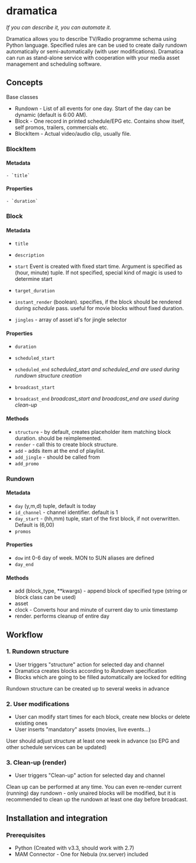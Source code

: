 dramatica
=========
*If you can describe it, you can automate it.*

Dramatica allows you to describe TV/Radio programme schema using Python language.
Specified rules are can be used to create daily rundown automatically or semi-automatically (with user modifications).
Dramatica can run as stand-alone service with cooperation with your media asset management and scheduling software.

## Concepts

Base classes 
 - Rundown - List of all events for one day. Start of the day can be dynamic (default is 6:00 AM).
 - Block - One record in printed schedule/EPG etc. Contains show itself, self promos, trailers, commercials etc.
 - BlockItem - Actual video/audio clip, usually file. 


### BlockItem

#### Metadata
    - `title`

#### Properties
    - `duration`


### Block

#### Metadata
 - `title`
 - `description`
 - `start` 
    Event is created with fixed start time. Argument is specified as (hour, minute) tuple.
    If not specified, special kind of magic is used to determine start

 - `target_duration`
 - `instant_render` (boolean). specifies, if the block should be rendered during *schedule* pass. useful for movie blocks without fixed duration.
 - `jingles` -  array of asset id's for jingle selector

#### Properties
 - `duration`
 - `scheduled_start`
 - `scheduled_end`
*scheduled_start and scheduled_end are used during rundown structure creation*

 - `broadcast_start`
 - `broadcast_end`
*broadcast_start and broadcast_end are used during clean-up*

#### Methods
 - `structure` - by default, creates placeholder item matching block duration. should be reimplemented.
 - `render` - call this to create block structure. 
 - `add` - adds item at the end of playlist. 
 - `add_jingle` - should be called from 
 - `add_promo`





### Rundown

#### Metadata
 - `day` (y,m,d) tuple, default is today
 - `id_channel` - channel identifier. default is 1
 - `day_start` - (hh,mm) tuple, start of the first block, if not overwritten. Default is (6,00)
 - `promos`

#### Properties
 - `dow` int 0-6 day of week. MON to SUN aliases are defined
 - `day_end`

#### Methods
 - add (block_type, **kwargs) - append block of specified type (string or block class can be used)
 - asset
 - clock - Converts hour and minute of current day to unix timestamp
 - render. performs cleanup of entire day




## Workflow

### 1. Rundown structure
 - User triggers "structure" action for selected day and channel
 - Dramatica creates blocks according to *Rundown* specification
 - Blocks which are going to be filled automatically are locked for editing

Rundown structure can be created up to several weeks in advance

### 2. User modifications
 - User can modify start times for each block, create new blocks or delete existing ones
 - User inserts "mandatory" assets (movies, live events...)

User should adjust structure at least one week in advance (so EPG and other schedule services can be updated)

### 3. Clean-up (render)
 - User triggers "Clean-up" action for selected day and channel

Clean up can be performed at any time. You can even re-render current (running) day rundown - only unaired blocks will be modified, 
but it is recommended to clean up the rundown at least one day  before broadcast.



## Installation and integration

### Prerequisites
* Python (Created with v3.3, should work with 2.7)
* MAM Connector - One for Nebula (nx.server) included




